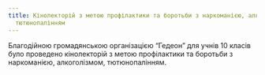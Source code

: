 ```yaml
---
title: Кінолекторій з метою профілактики та боротьби з наркоманією, алкоголізмом,
  тютюнопалінням
---
```


Благодійною громадянською організацією “Гедеон” для учнів 10 класів було проведено кінолекторій з метою профілактики та боротьби з наркоманією, алкоголізмом, тютюнопалінням.
